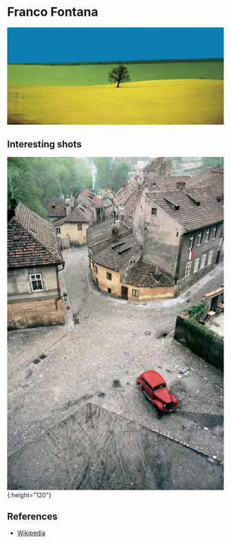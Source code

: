 
# Franco Fontana

![01](photos/franco-fontana-01.jpg)

## Interesting shots

![02](photos/franco-fontana-02.jpg){:height="120"}

## References

* [Wikipedia](https://it.wikipedia.org/wiki/Franco_Fontana_(fotografo))
